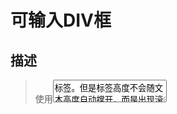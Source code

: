 #  可输入DIV框
## 描述
> 使用<textarea>标签。但是标签高度不会随文本高度自动撑开，而是出现滚动条.

> 使用div或者p、span等非表单标签，通过赋予其contentEditable='true'属性，是其获得内容可以编辑的功能，从而使标签高度随着文本内容高度自动撑开


```
&[contenteditable=true] {
    &:empty:before {
        font-size: 0.28rem;
        line-height: 0.6rem;
        content: attr(placeholder);
        display: block;
        color: #ccc;
        }
    }
```

> 为了实现双向绑定，单独声明一个组件，在组件内部处理数据（也就是innerHTML），并将数据返回给父组件。然后在父组件中直接使用 v-model 就可以了

> 为了实现对字数的限制可以对keyup事件加上字数限制的方法

[组件地址](https://github.com/xpchen-fa/XP-Blog/blob/master/%E7%A7%BB%E5%8A%A8%E7%AB%AF/editdiv.vue)

## 参考资料
[可编辑DIV](https://segmentfault.com/a/1190000008261449)





